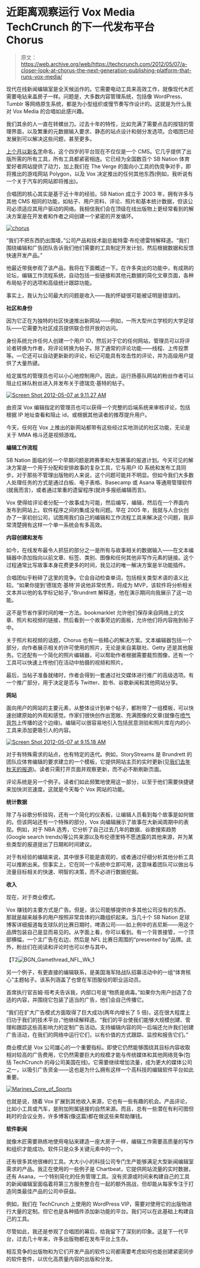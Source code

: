 # 近距离观察运行 Vox Media TechCrunch 的下一代发布平台 Chorus

> 原文：<https://web.archive.org/web/https://techcrunch.com/2012/05/07/a-closer-look-at-chorus-the-next-generation-publishing-platform-that-runs-vox-media/>

现代在线新闻编辑室是全天候运作的。它需要电动工具来高效工作，就像现代木匠需要电钻来盖房子一样。问题是，大多数内容管理系统，包括像 WordPress、Tumblr 等网络原生系统，都是为小型组织或慢节奏写作设计的。这就是为什么我对 Vox Media 的合唱如此感兴趣。

我们其余的人一直在转螺丝刀。过去十年的特性，比如充满了需要点击的按钮的管理界面，以及繁重的元数据输入要求、静态的站点设计和弱分发选项。合唱团已经发展到可以解决这些问题，甚至更多。

[上个月以新名字](https://web.archive.org/web/20230130100812/http://product.voxmedia.com/)命名，这个四岁的平台现在不仅仅是一个 CMS。它几乎提供了出版所需的所有工具，所有工具都紧密相连。它已经为全国数百个 SB Nation 体育爱好者网站提供了动力，加上我们在 The Verge 的面向小工具的伪竞争对手，即将推出的游戏网站 Polygon，以及 Vox 决定推出的任何其他东西(例如，我听说有一个关于汽车的网站即将推出)。

合唱团的核心其实是基于近十年的经验。SB Nation 成立于 2003 年，拥有许多与其他 CMS 相同的功能，如帖子、用户资料、评论、照片和基本统计数据，但该公司必须适应其用户驱动的网络。我相信我们会在顶级在线出版物上更经常看到的解决方案是在开发者和作者之间创建一个紧密的开发循环。

[![](img/75e77ef44fc15f90917d3344f04588fc.png "chorus")](https://web.archive.org/web/20230130100812/https://techcrunch.com/2012/05/07/a-closer-look-at-chorus-the-next-generation-publishing-platform-that-runs-vox-media/chorus/)

“我们不把东西扔出围墙，”公司产品和技术副总裁特雷·布伦德雷特解释道。“我们围绕编辑和广告团队告诉我们他们需要的工具制定开发计划，然后根据数据和反馈快速开发产品。”

他最近带我参观了该产品，我将在下面概述一下。在许多突出的功能中，有成熟的论坛，编辑工作流程系统，自动包括一些链接和其他元数据的简化文章页面，各种布局帖子的选项和高级统计跟踪功能。

事实上，我认为公司最大的问题是收入——我的怀疑很可能被证明是错误的。

**社区和身份**

因为它正在为独特的社区快速推出新网站——例如，一所大型州立学校的大学足球队——它需要为社区成员提供联合但开放的访问。

身份系统允许任何人创建一个用户 ID，然后对于它的任何网站，管理员可以将评论者转换为作者，将评论转换为帖子。除了通常的评论功能——线程、上传投票等。—它还可以自动更新新的评论，标记可能具有攻击性的评论，并为高级用户提供了大量热键。

给定属性的管理员也可以小心地控制用户。因此，运行扬基队网站的粉丝作者可以阻止红袜队粉丝进入并发布关于德瑞克·基特的帖子。

[![](img/34a49423eddb1d6b2e1863ab3e83beb6.png "Screen Shot 2012-05-07 at 9.11.27 AM")](https://web.archive.org/web/20230130100812/https://techcrunch.com/2012/05/07/a-closer-look-at-chorus-the-next-generation-publishing-platform-that-runs-vox-media/screen-shot-2012-05-07-at-9-11-27-am/)

由资深 Vox 编辑指定的管理员也可以获得一个完整的后端系统来审核评论，包括根据 IP 地址查看和阻止 id，或根据其他读者的推荐提升用户。

今天，任何在 Vox 上推出的新网站都带有这些经过实地测试的社区功能，无论是关于 MMA 格斗还是视频游戏。

**编辑工作流程**

SB Nation 面临的另一个早期问题是跨赛季和大型赛事的报道计划。今天可见的解决方案是一个用于分配和安排故事的复杂工具，它与用户 ID 系统和发布工具同步。对于那些不管理出版物的人来说，这个问题可能并不明显。但如今我们大多数人处理任务的方式是通过白板、电子表格、Basecamp 或 Asana 等通用管理软件(就我而言)，或者通过笨重的遗留程序(就许多报纸编辑而言)。

Vox 使得给评论者分配一个故事成为可能，然后编写，编辑，然后在一个界面内发布到网站上。软件程序之间的集成没有问题。早在 2005 年，我就与人合伙创办了一家初创公司，试图用我们自己的编辑和工作流程工具来解决这个问题，我非常清楚拥有这样一个单一系统会有多高效。

**内容创建和发布**

如今，在线发布最令人抓狂的部分之一是所有与故事相关的数据输入——在文本编辑器中添加指向以前文章、标签、类别、图像和任何其他非写作元素的链接。这个过程通常比写故事本身花费更多的时间，我见过的唯一解决方案是半功能插件。

合唱团似乎粉碎了这里的竞争。它会自动检查单词，包括相关类型术语的语义比较。“如果你提到‘德瑞克·基特’并说他非常优秀，将成为 MVP，该软件将分析相关文本并以他的名字标记帖子，”Brundrett 解释道，他在演示期间向我展示了这一功能。

这不是节省作家时间的唯一方法。bookmarklet 允许他们保存来自网络上的文章、照片和视频的链接，然后看到一个故事旁边的面板，允许他们将内容拖到帖子中。

关于照片和视频的话题，Chorus 也有一些精心的解决方案。文本编辑器包括一个部分，向作者展示相关的许可使用的照片，无论是来自美联社、Getty 还是其他服务。它还配有一个简化的照片编辑器，可以帮助作者根据需要裁剪图像，还有一个工具可以快速上传他们在活动中拍摄的视频和照片。

最后，当帖子准备就绪时，作者会得到一套通过社交媒体进行推广的高级选项。有一个推广部分，用于决定是否与 Twitter、脸书、谷歌新闻和其他网站分享。

**网站**

面向用户的网站的主要元素，从整体设计到单个帖子，都附带了一组模板，可以快速创建原始的外观和感觉。作家们很快创作出宽敞、充满图像的文章(就像在[喷气背包](https://web.archive.org/web/20230130100812/http://www.theverge.com/2011/11/3/2504531/jetpack-history-future-passed)上传播的这个边缘)。编辑可以很容易地引入包括民意测验和照片库在内的小工具来添加更吸引人的内容。

[![](img/47128d35bd3aa44ff7c67b2c378e9582.png "Screen Shot 2012-05-07 at 9.15.18 AM")](https://web.archive.org/web/20230130100812/https://techcrunch.com/2012/05/07/a-closer-look-at-chorus-the-next-generation-publishing-platform-that-runs-vox-media/screen-shot-2012-05-07-at-9-15-18-am/)

对于有特殊需求的站点，也有特定的迭代。例如，StoryStreams 是 Brundrett 的团队应体育编辑的要求建立的一个模板，它提供网站主页的实时更新(见[我们去年秋天的报道](https://web.archive.org/web/20230130100812/https://techcrunch.com/2009/09/09/the-sportsstream-comes-to-sbnation/))。读者只需打开页面并观察更新，而不必不断刷新页面。

评论系统是另一个例子。读者们如此频繁地使用这一部分，以至于他们需要快捷键来加快浏览速度。这就是今天每个 Vox 网站的功能。

**统计数据**

除了与谷歌分析挂钩，还有一个简化的仪表板，让编辑人员看到每个故事是如何做的。但该网站还有一个特殊的部分，Vox 向编辑展示了故事在大新闻周期中的表现。例如，对于 NBA 选秀，它分析了自己过去几年的数据、谷歌搜索趋势(Google search trends)等公共来源以及布伦德里特不愿透露的其他来源，并为某些类型的报道提出了日期和时间建议。

对于有经验的编辑来说，其中很多可能是直观的，或者通过仔细分析其他分析工具可以推断出来。但事实上，它在同一个系统中立即可用，这意味着团队可以做出与流量目标相关的快速、明智的决策，而不必进行数据挖掘。

**收入**

现在，对于商业模式。

Vox 赚钱的主要方式是广告。但是，该公司能够提供许多其他公司没有的东西，那就是越来越多的用户按照非常具体的兴趣组织起来。当几十个 SB Nation 足球博客详细报道每支球队的比赛日期时，啤酒公司——如上例中的吉尼斯——用这个品牌包装自己是显而易见的。从字面上看，你可以看到。有一个背景接管，一个顶部横幅，一个主广告在右边，然后是 NFL 比赛日周围的“presented by”品牌。此外，粉丝们在阅读和评论时也可以参与其中。

【T2![](img/5f68597af5780b6818d6b858b4490ac7.png "BGN_Gamethread_NFL_Wk_1")

另一个例子，有更直接的编辑联系，是美国海军陆战队招募活动中的一组“体育核心”主题帖子。该系列涵盖了也曾在军团服役的职业运动员。

首席执行官吉姆·班考夫告诉我，内部口号是“物质是病毒。”如果你为用户创造了合适的内容，并围绕它包装了适当的广告，他们会自己传播它。

“我们在扩大广告模式方面取得了巨大成功(两年内增长了 5 倍)，这在很大程度上归功于我们的技术平台，”他继续解释道。“我们的平台使我们能够大规模创建、管理和跟踪这些高影响力的定制广告活动。支持编辑内容的同一后端还允许我们创建广告活动，在我们的网络中运行它们，以有价值的方式跟踪、监控和报告它们。”

商业模式是 Vox 公司雄心的一个重要指标。即使它仍然能够围绕其目标内容收取相对较高的广告费用，它仍然需要巨大的规模才能与传统媒体和其他网络竞争(包括 TechCrunch 的母公司美国在线)。它需要继续增加流量，成为更大的媒体公司之一，以吸引广告资金——这也是为什么拥有这样一个高科技的编辑软件平台如此重要。

[![](img/bcb37125a93ac840c0efc0ced95d88b9.png "Marines_Core_of_Sports")](https://web.archive.org/web/20230130100812/https://techcrunch.com/2012/05/07/a-closer-look-at-chorus-the-next-generation-publishing-platform-that-runs-vox-media/marines_core_of_sports/)

也就是说，随着 Vox 扩展到其他收入来源，它也有一些有趣的机会。产品评论，比如小工具或汽车，是附加附属链接的自然来源。而且，总有一些潜在有利可图但耗时的会议业务，许多博客(像这篇)都在做这些来帮助赚钱。

**软件新闻**

就像木匠需要熟练地使用电钻来建造一座大房子一样，编辑工作需要高质量的写作和组织才能成功。软件只是众多关键元素中的一个。

还有很多其他很棒的工具。大大小小的科技公司专门生产能够满足大型新闻编辑室需求的产品。我正在使用的一些例子是 Chartbeat，它提供网站流量的实时数据，还有 Asana，一个特别简化的任务管理工具。没有资源或时间来构建自己的工具的新闻编辑室面临着将第三方服务整合在一起的额外挑战，但却能从每家专注于打造同类最佳产品的公司中获益。

例如，我们在 TechCrunch 上使用的 WordPress VIP，需要对使用它的出版物进行大量的定制。但它也是各种插件添加新功能的平台。我们可以在此基础上构建自己的工具。

尽管如此，我还是参观了合唱团的幕后，给我留下了深刻的印象。这是下一代平台，过去几十年来，许多出版物都在发布平台上生存。

相互竞争的出版物和为它们开发产品的软件公司都需要考虑如何也能创建紧密同步的软件套件，以优化高质量内容的出版和分发。